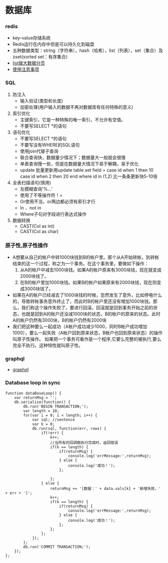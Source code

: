 # 数据库

### redis

* key-value存储系统
* Redis运行在内存中但是可以持久化到磁盘
* 五种数据类型：string（字符串），hash（哈希），list（列表），set（集合）及zset\(sorted set：有序集合\)
* [list做大数据分页](https://www.cnblogs.com/rjzheng/p/9096228.html)
* [使用注意事项](https://www.infoq.cn/article/K7dB5AFKI9mr5Ugbs_px)

### SQL

1. 防注入
   * 输入验证\(类型和长度\)
   * 加密处理\(用户输入的数据不再对数据库有任何特殊的意义\)
2. 索引优化
   * 主键索引，它是一种特殊的唯一索引，不允许有空值。
   * 不要写SELECT \*的语句
3. 语句优化
   * 不要写SELECT \*的语句
   * 不要写没有WHERE的SQL语句
   * 使用join代替子查询
   * 联合查询快，数据量少情况下；数据量大一般就会很慢
   * 单表查询慢一些，但是在数据量大情况下易于解耦，易于优化
   * update 批量更新用update table set field = case id when 1 then 10 case id when 2 then 20 end where id in \(1,2\) 比一条条更新快5-10倍
4. 全表扫描语句\(慎用\)
   * 左模糊查询'%...'
   * 使用了不等操作符！=
   * Or使用不当，or两边都必须有索引才行
   * In 、not in
   * Where子句对字段进行表达式操作
5. 数据转换
   * CAST\(Col as int\)
   * CAST\(Col as char\)

### 原子性,原子性操作

* A想要从自己的帐户中转1000块钱到B的帐户里。那个从A开始转帐，到转帐结束的这一个过程，称之为一个事务。在这个事务里，要做如下操作：
  1. 从A的帐户中减去1000块钱。如果A的帐户原来有3000块钱，现在就变成2000块钱了。
  2. 在B的帐户里加1000块钱。如果B的帐户如果原来有2000块钱，现在则变成3000块钱了。
* 如果在A的帐户已经减去了1000块钱的时候，忽然发生了意外，比如停电什么的，导致转帐事务意外终止了，而此时B的帐户里还没有增加1000块钱。那么，我们称这个操作失败了，要进行回滚。回滚就是回到事务开始之前的状态，也就是回到A的帐户还没减1000块的状态，B的帐户的原来的状态。此时A的帐户仍然有3000块，B的帐户仍然有2000块
* 我们把这种要么一起成功（A帐户成功减少1000，同时B帐户成功增加1000），要么一起失败（A帐户回到原来状态，B帐户也回到原来状态）的操作叫原子性操作。 如果把一个事务可看作是一个程序,它要么完整的被执行,要么完全不执行。这种特性就叫原子性。

### graphql

* [graphql](http://graphql.cn/learn/queries/)

### Database loop in sync

```text
function dataBaseLoop() {
    var returnMsg = '';
    db.serialize(function() {
        db.run('BEGIN TRANSACTION;');
        var length = 10;
        for(var i = 0; i < length; i++) {
            var sql; //sentence
            var k = 0;
            db.run(sql, function(err, rows) {
                if(!err) {
                    k++;
                    //当所有的回调都执行完成时，返回错误
                    if(k == length) {
                        if(returnMsg) {
                            console.log('errMessage:',returnMsg);
                        } else {
                            console.log('成功！');
                        };

                    };
                } else {
                    returnMsg += '[数据：' + data.vals[k] + '新增失败，' + err + ']';
                    k++;
                    if(k == length) {     
                        if(returnMsg) {
                            console.log('errMessage:',returnMsg);
                        } else {
                            console.log('成功！');
                        };
                    };
                };    
            });
        };       
        db.run('COMMIT TRANSACTION;');
    });  
};
```

